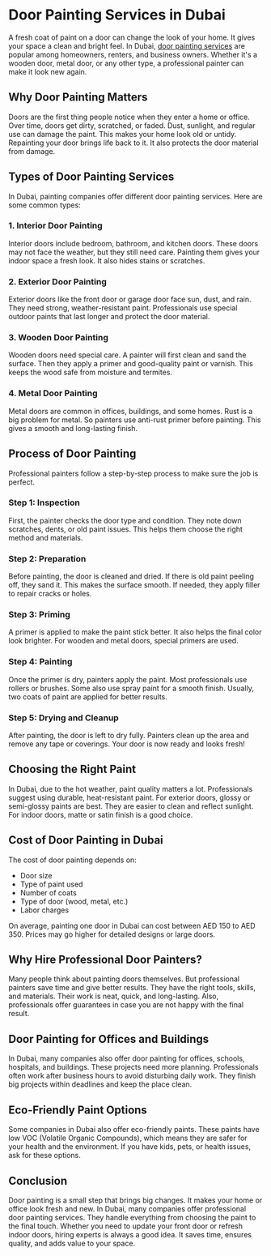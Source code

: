 # Door Painting Services in Dubai

A fresh coat of paint on a door can change the look of your home. It gives your space a clean and bright feel. In Dubai,  <a href="door painting services">[door painting services](https://bestservices-uae.com/door-painting-services-dubai/)</a> are popular among homeowners, renters, and business owners. Whether it's a wooden door, metal door, or any other type, a professional painter can make it look new again.

## Why Door Painting Matters

Doors are the first thing people notice when they enter a home or office. Over time, doors get dirty, scratched, or faded. Dust, sunlight, and regular use can damage the paint. This makes your home look old or untidy. Repainting your door brings life back to it. It also protects the door material from damage.

## Types of Door Painting Services

In Dubai, painting companies offer different door painting services. Here are some common types:

### 1. Interior Door Painting

Interior doors include bedroom, bathroom, and kitchen doors. These doors may not face the weather, but they still need care. Painting them gives your indoor space a fresh look. It also hides stains or scratches.

### 2. Exterior Door Painting

Exterior doors like the front door or garage door face sun, dust, and rain. They need strong, weather-resistant paint. Professionals use special outdoor paints that last longer and protect the door material.

### 3. Wooden Door Painting

Wooden doors need special care. A painter will first clean and sand the surface. Then they apply a primer and good-quality paint or varnish. This keeps the wood safe from moisture and termites.

### 4. Metal Door Painting

Metal doors are common in offices, buildings, and some homes. Rust is a big problem for metal. So painters use anti-rust primer before painting. This gives a smooth and long-lasting finish.

## Process of Door Painting

Professional painters follow a step-by-step process to make sure the job is perfect.

### Step 1: Inspection

First, the painter checks the door type and condition. They note down scratches, dents, or old paint issues. This helps them choose the right method and materials.

### Step 2: Preparation

Before painting, the door is cleaned and dried. If there is old paint peeling off, they sand it. This makes the surface smooth. If needed, they apply filler to repair cracks or holes.

### Step 3: Priming

A primer is applied to make the paint stick better. It also helps the final color look brighter. For wooden and metal doors, special primers are used.

### Step 4: Painting

Once the primer is dry, painters apply the paint. Most professionals use rollers or brushes. Some also use spray paint for a smooth finish. Usually, two coats of paint are applied for better results.

### Step 5: Drying and Cleanup

After painting, the door is left to dry fully. Painters clean up the area and remove any tape or coverings. Your door is now ready and looks fresh!

## Choosing the Right Paint

In Dubai, due to the hot weather, paint quality matters a lot. Professionals suggest using durable, heat-resistant paint. For exterior doors, glossy or semi-glossy paints are best. They are easier to clean and reflect sunlight. For indoor doors, matte or satin finish is a good choice.

## Cost of Door Painting in Dubai

The cost of door painting depends on:

- Door size  
- Type of paint used  
- Number of coats  
- Type of door (wood, metal, etc.)  
- Labor charges  

On average, painting one door in Dubai can cost between AED 150 to AED 350. Prices may go higher for detailed designs or large doors.

## Why Hire Professional Door Painters?

Many people think about painting doors themselves. But professional painters save time and give better results. They have the right tools, skills, and materials. Their work is neat, quick, and long-lasting. Also, professionals offer guarantees in case you are not happy with the final result.

## Door Painting for Offices and Buildings

In Dubai, many companies also offer door painting for offices, schools, hospitals, and buildings. These projects need more planning. Professionals often work after business hours to avoid disturbing daily work. They finish big projects within deadlines and keep the place clean.

## Eco-Friendly Paint Options

Some companies in Dubai also offer eco-friendly paints. These paints have low VOC (Volatile Organic Compounds), which means they are safer for your health and the environment. If you have kids, pets, or health issues, ask for these options.

## Conclusion

Door painting is a small step that brings big changes. It makes your home or office look fresh and new. In Dubai, many companies offer professional door painting services. They handle everything from choosing the paint to the final touch. Whether you need to update your front door or refresh indoor doors, hiring experts is always a good idea. It saves time, ensures quality, and adds value to your space.
